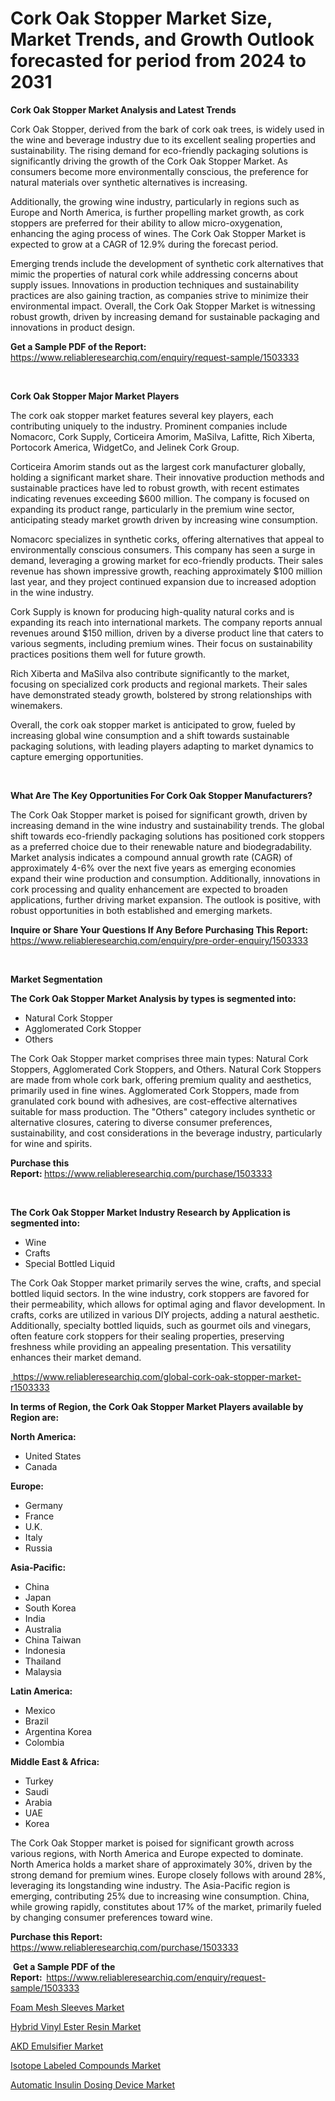 <p><h1>Cork Oak Stopper Market Size, Market Trends, and Growth Outlook forecasted for period from 2024 to 2031</h1></p><p><strong>Cork Oak Stopper Market Analysis and Latest Trends</strong></p>
<p><p>Cork Oak Stopper, derived from the bark of cork oak trees, is widely used in the wine and beverage industry due to its excellent sealing properties and sustainability. The rising demand for eco-friendly packaging solutions is significantly driving the growth of the Cork Oak Stopper Market. As consumers become more environmentally conscious, the preference for natural materials over synthetic alternatives is increasing. </p><p>Additionally, the growing wine industry, particularly in regions such as Europe and North America, is further propelling market growth, as cork stoppers are preferred for their ability to allow micro-oxygenation, enhancing the aging process of wines. The Cork Oak Stopper Market is expected to grow at a CAGR of 12.9% during the forecast period. </p><p>Emerging trends include the development of synthetic cork alternatives that mimic the properties of natural cork while addressing concerns about supply issues. Innovations in production techniques and sustainability practices are also gaining traction, as companies strive to minimize their environmental impact. Overall, the Cork Oak Stopper Market is witnessing robust growth, driven by increasing demand for sustainable packaging and innovations in product design.</p></p>
<p><strong>Get a Sample PDF of the Report:&nbsp;</strong> <a href="https://www.reliableresearchiq.com/enquiry/request-sample/1503333?utm_campaign=99&utm_medium=2&utm_source=Github&utm_content=ia&utm_term=03102024&utm_id=cork-oak-stopper">https://www.reliableresearchiq.com/enquiry/request-sample/1503333</a></p>
<p>&nbsp;</p>
<p><strong>Cork Oak Stopper Major Market Players</strong></p>
<p><p>The cork oak stopper market features several key players, each contributing uniquely to the industry. Prominent companies include Nomacorc, Cork Supply, Corticeira Amorim, MaSilva, Lafitte, Rich Xiberta, Portocork America, WidgetCo, and Jelinek Cork Group.</p><p>Corticeira Amorim stands out as the largest cork manufacturer globally, holding a significant market share. Their innovative production methods and sustainable practices have led to robust growth, with recent estimates indicating revenues exceeding $600 million. The company is focused on expanding its product range, particularly in the premium wine sector, anticipating steady market growth driven by increasing wine consumption.</p><p>Nomacorc specializes in synthetic corks, offering alternatives that appeal to environmentally conscious consumers. This company has seen a surge in demand, leveraging a growing market for eco-friendly products. Their sales revenue has shown impressive growth, reaching approximately $100 million last year, and they project continued expansion due to increased adoption in the wine industry.</p><p>Cork Supply is known for producing high-quality natural corks and is expanding its reach into international markets. The company reports annual revenues around $150 million, driven by a diverse product line that caters to various segments, including premium wines. Their focus on sustainability practices positions them well for future growth.</p><p>Rich Xiberta and MaSilva also contribute significantly to the market, focusing on specialized cork products and regional markets. Their sales have demonstrated steady growth, bolstered by strong relationships with winemakers.</p><p>Overall, the cork oak stopper market is anticipated to grow, fueled by increasing global wine consumption and a shift towards sustainable packaging solutions, with leading players adapting to market dynamics to capture emerging opportunities.</p></p>
<p>&nbsp;</p>
<p><strong>What Are The Key Opportunities For Cork Oak Stopper Manufacturers?</strong></p>
<p><p>The Cork Oak Stopper market is poised for significant growth, driven by increasing demand in the wine industry and sustainability trends. The global shift towards eco-friendly packaging solutions has positioned cork stoppers as a preferred choice due to their renewable nature and biodegradability. Market analysis indicates a compound annual growth rate (CAGR) of approximately 4-6% over the next five years as emerging economies expand their wine production and consumption. Additionally, innovations in cork processing and quality enhancement are expected to broaden applications, further driving market expansion. The outlook is positive, with robust opportunities in both established and emerging markets.</p></p>
<p><strong>Inquire or Share Your Questions If Any Before Purchasing This Report:</strong> <a href="https://www.reliableresearchiq.com/enquiry/pre-order-enquiry/1503333?utm_campaign=99&utm_medium=2&utm_source=Github&utm_content=ia&utm_term=03102024&utm_id=cork-oak-stopper">https://www.reliableresearchiq.com/enquiry/pre-order-enquiry/1503333</a></p>
<p>&nbsp;</p>
<p><strong>Market Segmentation</strong></p>
<p><strong>The Cork Oak Stopper Market Analysis by types is segmented into:</strong></p>
<p><ul><li>Natural Cork Stopper</li><li>Agglomerated Cork Stopper</li><li>Others</li></ul></p>
<p><p>The Cork Oak Stopper market comprises three main types: Natural Cork Stoppers, Agglomerated Cork Stoppers, and Others. Natural Cork Stoppers are made from whole cork bark, offering premium quality and aesthetics, primarily used in fine wines. Agglomerated Cork Stoppers, made from granulated cork bound with adhesives, are cost-effective alternatives suitable for mass production. The "Others" category includes synthetic or alternative closures, catering to diverse consumer preferences, sustainability, and cost considerations in the beverage industry, particularly for wine and spirits.</p></p>
<p><strong>Purchase this Report:&nbsp;</strong><a href="https://www.reliableresearchiq.com/purchase/1503333?utm_campaign=99&utm_medium=2&utm_source=Github&utm_content=ia&utm_term=03102024&utm_id=cork-oak-stopper">https://www.reliableresearchiq.com/purchase/1503333</a></p>
<p>&nbsp;</p>
<p><strong>The Cork Oak Stopper Market Industry Research by Application is segmented into:</strong></p>
<p><ul><li>Wine</li><li>Crafts</li><li>Special Bottled Liquid</li></ul></p>
<p><p>The Cork Oak Stopper market primarily serves the wine, crafts, and special bottled liquid sectors. In the wine industry, cork stoppers are favored for their permeability, which allows for optimal aging and flavor development. In crafts, corks are utilized in various DIY projects, adding a natural aesthetic. Additionally, specialty bottled liquids, such as gourmet oils and vinegars, often feature cork stoppers for their sealing properties, preserving freshness while providing an appealing presentation. This versatility enhances their market demand.</p></p>
<p><a href="https://www.reliableresearchiq.com/global-cork-oak-stopper-market-r1503333?utm_campaign=99&utm_medium=2&utm_source=Github&utm_content=ia&utm_term=03102024&utm_id=cork-oak-stopper">&nbsp;https://www.reliableresearchiq.com/global-cork-oak-stopper-market-r1503333</a></p>
<p><strong>In terms of Region, the Cork Oak Stopper Market Players available by Region are:</strong></p>
<p>
    <p> <strong> North America: </strong>
        <ul>
            <li>United States</li>
            <li>Canada</li>
        </ul>
        </p> 
    <p> <strong> Europe: </strong>
        <ul>
            <li>Germany</li>
            <li>France</li>
            <li>U.K.</li>
            <li>Italy</li>
            <li>Russia</li>
        </ul>
        </p> 
    <p> <strong> Asia-Pacific: </strong>
        <ul>
            <li>China</li>
            <li>Japan</li>
            <li>South Korea</li>
            <li>India</li>
            <li>Australia</li>
            <li>China Taiwan</li>
            <li>Indonesia</li>
            <li>Thailand</li>
            <li>Malaysia</li>
        </ul>
        </p> 
    <p> <strong> Latin America: </strong>
        <ul>
            <li>Mexico</li>
            <li>Brazil</li>
            <li>Argentina Korea</li>
            <li>Colombia</li>
        </ul>
        </p> 
    <p> <strong> Middle East & Africa: </strong>
        <ul>
            <li>Turkey</li>
            <li>Saudi</li>
            <li>Arabia</li>
            <li>UAE</li>
            <li>Korea</li>
        </ul>
    </p>
    </p>
<p><p>The Cork Oak Stopper market is poised for significant growth across various regions, with North America and Europe expected to dominate. North America holds a market share of approximately 30%, driven by the strong demand for premium wines. Europe closely follows with around 28%, leveraging its longstanding wine industry. The Asia-Pacific region is emerging, contributing 25% due to increasing wine consumption. China, while growing rapidly, constitutes about 17% of the market, primarily fueled by changing consumer preferences toward wine.</p></p>
<p><strong>Purchase this Report: </strong><a href="https://www.reliableresearchiq.com/purchase/1503333?utm_campaign=99&utm_medium=2&utm_source=Github&utm_content=ia&utm_term=03102024&utm_id=cork-oak-stopper">https://www.reliableresearchiq.com/purchase/1503333</a></p>
<p>&nbsp;<strong>Get a Sample PDF of the Report:&nbsp;&nbsp;</strong><a href="https://www.reliableresearchiq.com/enquiry/request-sample/1503333?utm_campaign=99&utm_medium=2&utm_source=Github&utm_content=ia&utm_term=03102024&utm_id=cork-oak-stopper">https://www.reliableresearchiq.com/enquiry/request-sample/1503333</a></p>
<p><strong></strong></p>
<p><p><a href="https://www.linkedin.com/pulse/global-perspectives-foam-mesh-sleeves-market-trends-forecast-a1y7e?trackingId=UYa1bextQ0GVcAaPr58aEA%3D%3D&utm_campaign=99&utm_medium=2&utm_source=Github&utm_content=ia&utm_term=03102024&utm_id=cork-oak-stopper">Foam Mesh Sleeves Market</a></p><p><a href="https://issuu.com/reportprime-2/docs/hybrid-vinyl-ester-resin-market-siz_a6233479d8359c?utm_campaign=99&utm_medium=2&utm_source=Github&utm_content=ia&utm_term=03102024&utm_id=cork-oak-stopper">Hybrid Vinyl Ester Resin Market</a></p><p><a href="https://www.linkedin.com/pulse/strategic-roadmap-success-global-akd-emulsifier-market-ihcve?trackingId=GF9ITcKAQFOskxER7xWtjg%3D%3D&utm_campaign=99&utm_medium=2&utm_source=Github&utm_content=ia&utm_term=03102024&utm_id=cork-oak-stopper">AKD Emulsifier Market</a></p><p><a href="https://issuu.com/reportprime-2/docs/isotope-labeled-compounds-market-si_eb96b266d24ae1?utm_campaign=99&utm_medium=2&utm_source=Github&utm_content=ia&utm_term=03102024&utm_id=cork-oak-stopper">Isotope Labeled Compounds Market</a></p><p><a href="https://github.com/Sidorelashyti476/Market-Research-Report-List-1/blob/main/automatic-insulin-dosing-device-market.md?utm_campaign=99&utm_medium=2&utm_source=Github&utm_content=ia&utm_term=03102024&utm_id=cork-oak-stopper">Automatic Insulin Dosing Device Market</a></p></p>